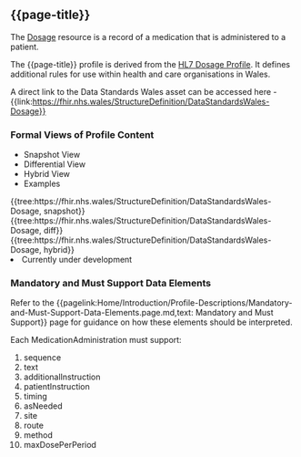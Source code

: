 <div class="warning"><span class="ExperiWarn"></span></div>

## {{page-title}}
The [Dosage](https://www.hl7.org/fhir/r4/dosage.html) resource is a record of a medication that is administered to a patient.

The {{page-title}} profile is derived from the [HL7 Dosage Profile](https://www.hl7.org/fhir/r4/dosage.html). It defines additional rules for use within health and care organisations in Wales.

A direct link to the Data Standards Wales asset can be accessed here - {{link:https://fhir.nhs.wales/StructureDefinition/DataStandardsWales-Dosage}}

### Formal Views of Profile Content
<div class="tab-wrap">
  <ul class="tab-head">
    <li class="tablink tab-active" onclick="openCity(this,'tabsnap')" data-target="tabsnap">
      Snapshot View
    </li>
    <li class="tablink" onclick="openCity(this,'tabdiff')" data-target="tabdiff">
      Differential View
    </li>
    <li class="tablink" onclick="openCity(this,'tabhybrid')" data-target="tabhybrid">
      Hybrid View
    </li>
    <li class="tablink" onclick="openCity(this,'tabeg')" data-target="tabeg">
      Examples
    </li>    
  </ul>
  <div class="tab-main">
    <div id="tabsnap" class="tabcontent active">      
      {{tree:https://fhir.nhs.wales/StructureDefinition/DataStandardsWales-Dosage, snapshot}}
    </div>
    <div id="tabdiff" class="tabcontent">
      {{tree:https://fhir.nhs.wales/StructureDefinition/DataStandardsWales-Dosage, diff}}
  </div>
    <div id="tabhybrid" class="tabcontent">
      {{tree:https://fhir.nhs.wales/StructureDefinition/DataStandardsWales-Dosage, hybrid}}
  </div>
  <div id="tabeg" class="tabcontent">
    <list>
      <li>Currently under development</li> 
    </list>
  </div>    
</div>


### Mandatory and Must Support Data Elements
Refer to the {{pagelink:Home/Introduction/Profile-Descriptions/Mandatory-and-Must-Support-Data-Elements.page.md,text: Mandatory and Must Support}} page for guidance on how these elements should be interpreted.

Each MedicationAdministration must support:

1. sequence
2. text
3. additionalInstruction
4. patientInstruction
5. timing
6. asNeeded
7. site
8. route
9. method
10. maxDosePerPeriod
